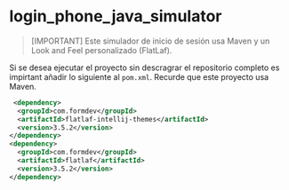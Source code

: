 # login_phone_java_simulator

> [IMPORTANT]
> Este simulador de inicio de sesión usa Maven y un Look and Feel personalizado (FlatLaf).

Si se desea ejecutar el proyecto sin descragrar el repositorio completo es impirtant añadir lo siguiente al `pom.xml`. Recurde que este proyecto usa Maven.
```xml
 <dependency>
  <groupId>com.formdev</groupId>
  <artifactId>flatlaf-intellij-themes</artifactId>
  <version>3.5.2</version>
</dependency>
<dependency>
  <groupId>com.formdev</groupId>
  <artifactId>flatlaf</artifactId>
  <version>3.5.2</version>
</dependency>
```
